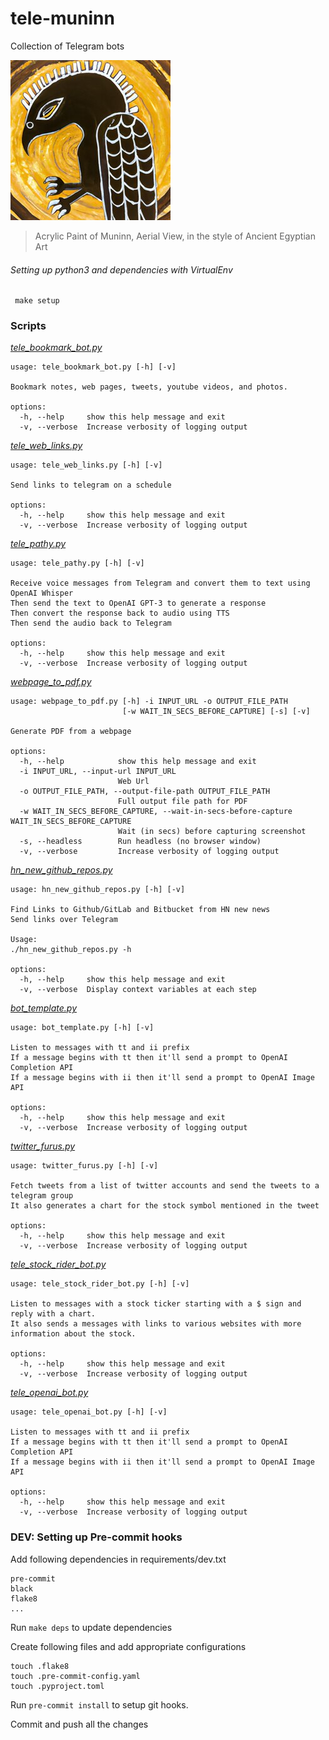 # tele-muninn

Collection of Telegram bots

![](muninn-logo.jpg)

> Acrylic Paint of Muninn, Aerial View, in the style of Ancient Egyptian Art

###### Setting up python3 and dependencies with VirtualEnv

```
 make setup
```

### Scripts

<!-- START makefile-doc -->
[_tele_bookmark_bot.py_](https://namuan.github.io/tele-muninn/tele_bookmark_bot.html)
```
usage: tele_bookmark_bot.py [-h] [-v]

Bookmark notes, web pages, tweets, youtube videos, and photos.

options:
  -h, --help     show this help message and exit
  -v, --verbose  Increase verbosity of logging output

```
[_tele_web_links.py_](https://namuan.github.io/tele-muninn/tele_web_links.html)
```
usage: tele_web_links.py [-h] [-v]

Send links to telegram on a schedule

options:
  -h, --help     show this help message and exit
  -v, --verbose  Increase verbosity of logging output

```
[_tele_pathy.py_](https://namuan.github.io/tele-muninn/tele_pathy.html)
```
usage: tele_pathy.py [-h] [-v]

Receive voice messages from Telegram and convert them to text using OpenAI Whisper
Then send the text to OpenAI GPT-3 to generate a response
Then convert the response back to audio using TTS
Then send the audio back to Telegram

options:
  -h, --help     show this help message and exit
  -v, --verbose  Increase verbosity of logging output

```
[_webpage_to_pdf.py_](https://namuan.github.io/tele-muninn/webpage_to_pdf.html)
```
usage: webpage_to_pdf.py [-h] -i INPUT_URL -o OUTPUT_FILE_PATH
                         [-w WAIT_IN_SECS_BEFORE_CAPTURE] [-s] [-v]

Generate PDF from a webpage

options:
  -h, --help            show this help message and exit
  -i INPUT_URL, --input-url INPUT_URL
                        Web Url
  -o OUTPUT_FILE_PATH, --output-file-path OUTPUT_FILE_PATH
                        Full output file path for PDF
  -w WAIT_IN_SECS_BEFORE_CAPTURE, --wait-in-secs-before-capture WAIT_IN_SECS_BEFORE_CAPTURE
                        Wait (in secs) before capturing screenshot
  -s, --headless        Run headless (no browser window)
  -v, --verbose         Increase verbosity of logging output

```
[_hn_new_github_repos.py_](https://namuan.github.io/tele-muninn/hn_new_github_repos.html)
```
usage: hn_new_github_repos.py [-h] [-v]

Find Links to Github/GitLab and Bitbucket from HN new news
Send links over Telegram

Usage:
./hn_new_github_repos.py -h

options:
  -h, --help     show this help message and exit
  -v, --verbose  Display context variables at each step

```
[_bot_template.py_](https://namuan.github.io/tele-muninn/bot_template.html)
```
usage: bot_template.py [-h] [-v]

Listen to messages with tt and ii prefix
If a message begins with tt then it'll send a prompt to OpenAI Completion API
If a message begins with ii then it'll send a prompt to OpenAI Image API

options:
  -h, --help     show this help message and exit
  -v, --verbose  Increase verbosity of logging output

```
[_twitter_furus.py_](https://namuan.github.io/tele-muninn/twitter_furus.html)
```
usage: twitter_furus.py [-h] [-v]

Fetch tweets from a list of twitter accounts and send the tweets to a telegram group
It also generates a chart for the stock symbol mentioned in the tweet

options:
  -h, --help     show this help message and exit
  -v, --verbose  Increase verbosity of logging output

```
[_tele_stock_rider_bot.py_](https://namuan.github.io/tele-muninn/tele_stock_rider_bot.html)
```
usage: tele_stock_rider_bot.py [-h] [-v]

Listen to messages with a stock ticker starting with a $ sign and reply with a chart.
It also sends a messages with links to various websites with more information about the stock.

options:
  -h, --help     show this help message and exit
  -v, --verbose  Increase verbosity of logging output

```
[_tele_openai_bot.py_](https://namuan.github.io/tele-muninn/tele_openai_bot.html)
```
usage: tele_openai_bot.py [-h] [-v]

Listen to messages with tt and ii prefix
If a message begins with tt then it'll send a prompt to OpenAI Completion API
If a message begins with ii then it'll send a prompt to OpenAI Image API

options:
  -h, --help     show this help message and exit
  -v, --verbose  Increase verbosity of logging output

```
<!-- END makefile-doc -->

### DEV: Setting up Pre-commit hooks

Add following dependencies in requirements/dev.txt
```
pre-commit
black
flake8
...
```

Run `make deps` to update dependencies

Create following files and add appropriate configurations
```
touch .flake8
touch .pre-commit-config.yaml
touch .pyproject.toml
```

Run `pre-commit install` to setup git hooks.

Commit and push all the changes
